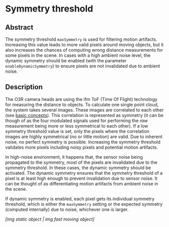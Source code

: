 # Symmetry threshold
## Abstract

The symmetry threshold `maxSymmetry` is used for filtering motion artifacts. Increasing this value leads to more valid pixels around moving objects, but it also increases the chances of computing wrong distance measurements for some pixels in the scene. In cases with a high ambient noise level, the dynamic symmetry should be enabled (with the parameter `enableDynamicSymmetry`) to ensure pixels are not invalidated due to ambient noise.

## Description

The O3R camera heads are using the ifm ToF (Time Of Flight) technology for measuring the distance to objects. To calculate one single point cloud, the system takes several images. These images are correlated to each other (see [basic concepts](INSERT-LINK)). This correlation is represented as symmetry (it can be though of as the four modulated signals used for performing the *raw* measurement being more or less symmetrical to each other). 
If a low symmetry threshold value is set, only the pixels where the correlation images are highly symmetrical (no or little motion) are valid. Due to inherent noise, no perfect symmetry is possible. 
Increasing the symmetry threshold validates more pixels including noisy pixels and potential motion artifacts.

In high-noise environment, it happens that, the sensor noise being propagated to the symmetry, most of the pixels are invalidated due to the symmetry threshold. In these cases, the dynamic symmetry should be activated. The dynamic symmetry ensures that the symmetry threshold of a pixel is at least high enough to prevent invalidation due to sensor noise. It can be thought of as differentiating motion artifacts from ambient noise in the scene.

If dynamic symmetry is enabled, each pixel gets its individual symmetry threshold, which is either the `maxSymmetry` setting or the expected symmetry (computed internally) due to noise, whichever one is larger.

*[img static object | img fast moving object]*
